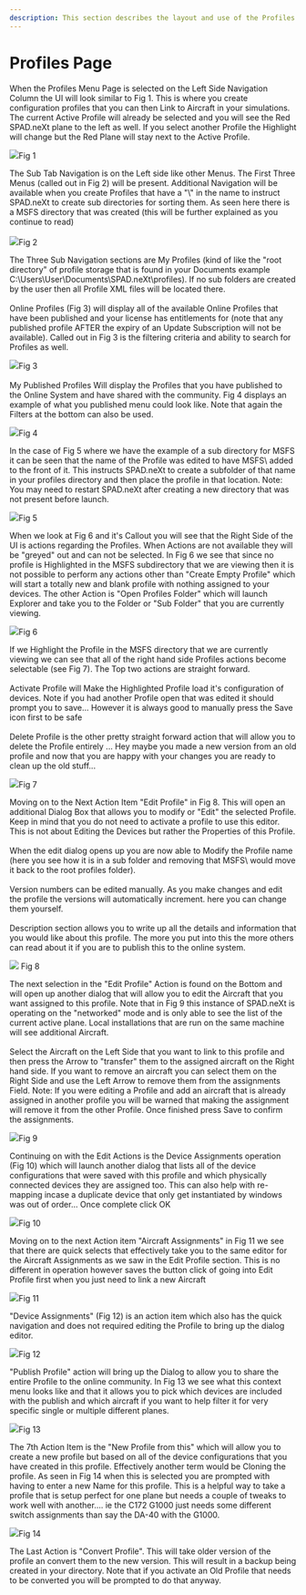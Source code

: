 ```yaml
---
description: This section describes the layout and use of the Profiles Menu Page
---
```


# Profiles Page

When the Profiles Menu Page is selected on the Left Side Navigation Column the UI will look similar to Fig 1.  This is where you create configuration profiles that you can then Link to Aircraft in your simulations.  The current Active Profile will already be selected and you will see the Red SPAD.neXt plane to the left as well.  If you select another Profile the Highlight will change but the Red Plane will stay next to the Active Profile.

![](<../../.gitbook/assets/image (4).png>)Fig 1

The Sub Tab Navigation is on the Left side like other Menus.  The First Three Menus (called out in Fig 2) will be present.  Additional Navigation will be available when you create Profiles that have a "\\" in the name to instruct SPAD.neXt to create sub directories for sorting them.  As seen here there is a MSFS directory that was created (this will be further explained as you continue to read)\
\
![](<../../.gitbook/assets/image (7).png>)Fig 2

The Three Sub Navigation sections are My Profiles (kind of like the "root directory" of profile storage that is found in your Documents example C:\Users\User\Documents\SPAD.neXt\profiles). If no sub folders are created by the user then all Profile XML files will be located there.\
\
Online Profiles (Fig 3) will display all of the available Online Profiles that have been published and your license has entitlements for (note that any published profile AFTER the expiry of an Update Subscription will not be available).  Called out in Fig 3 is the filtering criteria and ability to search for Profiles as well.

![](<../../.gitbook/assets/image (8).png>)Fig 3\
\
My Published Profiles Will display the Profiles that you have published to the Online System and have shared with the community. Fig 4 displays an example of what you published menu could look like.  Note that again the Filters at the bottom can also be used.

![](<../../.gitbook/assets/image (9).png>)Fig 4

In the case of Fig 5 where we have the example of a sub directory for MSFS it can be seen that the name of the Profile was edited to have MSFS\ added to the front of it.  This instructs SPAD.neXt to create a subfolder of that name in your profiles directory and then place the profile in that location.  Note: You may need to restart SPAD.neXt after creating a new directory that was not present before launch.

![](<../../.gitbook/assets/image (15).png>)Fig 5

When we look at Fig 6 and it's Callout you will see that the Right Side of the UI is actions regarding the Profiles.  When Actions are not available they will be "greyed" out and can not be selected.  In Fig 6 we see that since no profile is Highlighted in the MSFS subdirectory that we are viewing then it is not possible to perform any actions other than "Create Empty Profile" which will start a totally new and blank profile with nothing assigned to your devices.  The other Action is "Open Profiles Folder" which will launch Explorer and take you to the Folder or "Sub Folder" that you are currently viewing.

![](<../../.gitbook/assets/image (10).png>)Fig 6

If we Highlight the Profile in the MSFS directory that we are currently viewing we can see that all of the right hand side Profiles actions become selectable (see Fig 7).  The Top two actions are straight forward.\
\
Activate Profile will Make the Highlighted Profile load it's configuration of devices.  Note if you had another Profile open that was edited it should prompt you to save...  However it is always good to manually press the Save icon first to be safe\
\
Delete Profile is the other pretty straight forward action that will allow you to delete the Profile entirely ...  Hey maybe you made a new version from an old profile and now that you are happy with your changes you are ready to clean up the old stuff...

![](<../../.gitbook/assets/image (12).png>)Fig 7

Moving on to the Next Action Item "Edit Profile" in Fig 8.  This will open an additional Dialog Box that allows you to modify or "Edit" the selected Profile.  Keep in mind that you do not need to activate a profile to use this editor.  This is not about Editing the Devices but rather the Properties of this Profile.\
\
When the edit dialog opens up you are now able to Modify the Profile name (here you see how it is in a sub folder and removing that MSFS\ would move it back to the root profiles folder).\
\
Version numbers can be edited manually.  As you make changes and edit the profile the versions will automatically increment.  here you can change them yourself. \
\
Description section allows you to write up all the details and information that you would like about this profile.  The more you put into this the more others can read about it if you are to publish this to the online system.

![](<../../.gitbook/assets/image (6).png>) Fig 8

The next selection in the "Edit Profile" Action is found on the Bottom and will open up another dialog that will allow you to edit the Aircraft that you want assigned to this profile.  Note that in Fig 9 this instance of SPAD.neXt is operating on the "networked" mode and is only able to see the list of the current active plane.  Local installations that are run on the same machine will see additional Aircraft.\
\
Select the Aircraft on the Left Side that you want to link to this profile and then press the Arrow to "transfer" them to the assigned aircraft on the Right hand side.  If you want to remove an aircraft you can select them on the Right Side and use the Left Arrow to remove them from the assignments Field.  Note: If you were editing a Profile and add an aircraft that is already assigned in another profile you will be warned that making the assignment will remove it from the other Profile.  Once finished press Save to confirm the assignments.

![](<../../.gitbook/assets/image (2) (2).png>)Fig 9

Continuing on with the Edit Actions is the Device Assignments operation (Fig 10) which will launch another dialog that lists all of the device configurations that were saved with this profile and which physically connected devices they are assigned too.  This can also help with re-mapping incase a duplicate device that only get instantiated by windows was out of order...  Once complete click OK

![](<../../.gitbook/assets/image (1) (1).png>)Fig 10

Moving on to the next Action item "Aircraft Assignments" in Fig 11 we see that there are quick selects that effectively take you to the same editor for the Aircraft Assignments as we saw in the Edit Profile section.  This is no different in operation however saves the button click of going into Edit Profile first when you just need to link a new Aircraft

![](<../../.gitbook/assets/image (13).png>)Fig 11

"Device Assignments" (Fig 12) is an action item which also has the quick navigation and does not required editing the Profile to bring up the dialog editor.

![](<../../.gitbook/assets/image (5) (1).png>)Fig 12

"Publish Profile" action will bring up the Dialog to allow you to share the entire Profile to the online community.  In Fig 13 we see what this context menu looks like and that it allows you to pick which devices are included with the publish and which aircraft if you want to help filter it for very specific single or multiple different planes.

![](<../../.gitbook/assets/image (3).png>)Fig 13

The 7th Action Item is the "New Profile from this" which will allow you to create a new profile but based on all of the device configurations that you have created in this profile.  Effectively another term would be Cloning the profile.  As seen in Fig 14 when this is selected you are prompted with having to enter a new Name for this profile.  This is a helpful way to take a profile that is setup perfect for one plane but needs a couple of tweaks to work well with another....  ie the C172 G1000 just needs some different switch assignments than say the DA-40 with the G1000.

![](<../../.gitbook/assets/image (14).png>)Fig 14

The Last Action is "Convert Profile".  This will take older version of the profile an convert them to the new version.  This will result in a backup being created in your directory.  Note that if you activate an Old Profile that needs to be converted you will be prompted to do that anyway.
